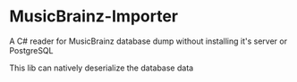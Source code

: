 # MusicBrainz-Importer

A C# reader for MusicBrainz database dump without installing it's server or PostgreSQL

This lib can natively deserialize the database data

